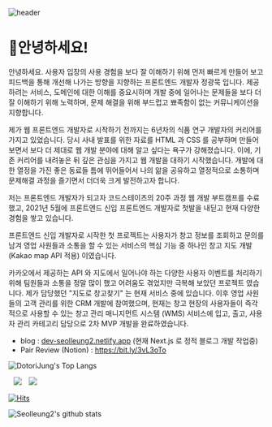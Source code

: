 ![header](https://capsule-render.vercel.app/api?type=wave&color=auto&height=300&section=header&text=Dotori%20Jung&fontSize=90)

# 🌰안녕하세요!

안녕하세요. 사용자 입장의 사용 경험을 보다 잘 이해하기 위해 먼저 빠르게 만들어 보고 피드백을 통해 개선해 나가는 방향을 지향하는 프론트엔드 개발자 정광묵 입니다.
제공하려는 서비스, 도메인에 대한 이해를 중요시하며 개발 중에 일어나는 문제들을 보다 더 잘 이해하기 위해 노력하며, 문제 해결을 위해 부드럽고 뾰족함이 없는 커뮤니케이션을 지향합니다.

제가 웹 프론트엔드 개발자로 시작하기 전까지는 6년차의 식품 연구 개발자의 커리어를 가지고 있었습니다.
당시 사내 발표를 위한 자료를 HTML 과 CSS 를 공부하며 만들어보면서 보다 더 제대로 웹 개발 분야에 대해 알고 싶다는 욕구가 강해졌습니다. 이에, 기존 커리어를 내려놓은 뒤 깊은 관심을 가지고 웹 개발을 대하기 시작했습니다. 개발에 대한 열정을 가진 좋은 동료들 틈에 뛰어들어서 나의 앎을 공유하고 열정적으로 소통하며 문제해결 과정을 즐기면서 더더욱 크게 발전하고자 합니다.

저는 프론트엔드 개발자가 되고자 코드스테이츠의 20주 과정 웹 개발 부트캠프를 수료했고, 2021년 5월에 프론트엔드 신입 프론트엔드 개발자로 첫발을 내딛고 현재 다양한 경험을 쌓고 있습니다.

프론트엔드 신입 개발자로 시작한 첫 프로젝트는 사용자가 창고 정보를 조회하고 문의를 남겨 영업 사원들과 소통을 할 수 있는 서비스의 핵심 기능 중 하나인 창고 지도 개발 (Kakao map API 적용) 이였습니다.

카카오에서 제공하는 API 와 지도에서 일어나야 하는 다양한 사용자 이벤트를 처리하기 위해 팀원들과 소통을 정말 많이 했고 어려움도 겪었지만 극복해 보았던 프로젝트 였습니다. 제가 담당했던 "지도로 창고찾기" 는 현재 서비스 중에 있습니다. 이후 영업 사원들의 고객 관리를 위한 CRM 개발에 참여했으며, 현재는 창고 현장의 사용자들이 즉각적으로 사용할 수 있는 창고 관리 매니지먼트 시스템 (WMS) 서비스에 입고, 출고, 사용자 관리 카테고리 담당으로 2차 MVP 개발을 완료하였습니다.
 
- blog : [dev-seolleung2.netlify.app](https://dev-seolleung2.netlify.app/) (현재 Next.js 로 정적 블로그 개발 작업중)
- Pair Review (Notion) : https://bit.ly/3vL3oTo

![DotoriJung's Top Langs](https://github-readme-stats.vercel.app/api/top-langs?username=seolleung2&layout=compact&theme=dracula)

<a href="https://github.com/seolleung2"><img src="https://img.shields.io/badge/Github-seolleung2-blue?style=flat&logo=github" style="height : auto; margin-left : 10px; margin-right : 10px;"></a> <a href="https://dev-seolleung2.netlify.app"><img src="https://img.shields.io/badge/Blog-seolleung2-orange?logo=Blogger"></a>

[![Hits](https://hits.seeyoufarm.com/api/count/incr/badge.svg?url=https%3A%2F%2Fgithub.com%2Fseolleung2%2Fhit-counter&count_bg=%2379C83D&title_bg=%23555555&icon=&icon_color=%23E7E7E7&title=seolleung2++hits&edge_flat=false)](https://hits.seeyoufarm.com)

![Seolleung2's github stats](https://github-readme-stats.vercel.app/api?username=seolleung2&show_icons=true&theme=radical)


